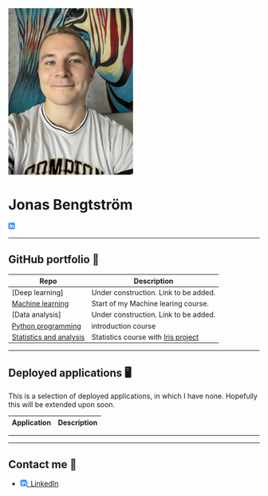 
<img src="assets/profilbild.png" width="250">



# Jonas Bengtström 

![linkedin](assets/linkedIn-icon.png)

---

## GitHub portfolio :briefcase:




| Repo                           | Description                        |
| ------------------------------ | ---------------------------------- |
| [Deep learning]           | Under construction. Link to be added.               |
| [Machine learning](https://github.com/JonasBE13/machine-learning-jonas-bengtstrom)        | Start of my Machine learing course.
| [Data analysis]           | Under construction. Link to be added.
| [Python programming](https://github.com/JonasBE13/Python-Jonas-Bengtstrom)    | introduction course                |
| [Statistics and analysis](https://github.com/JonasBE13/Statistics-and-analysis)          | Statistics course with [Iris project](https://github.com/JonasBE13/Statistics-and-analysis/blob/master/Statistics%20and%20analysis/assignment.ipynb)



---

## Deployed applications :desktop_computer:

This is a selection of deployed applications, in which I have none. Hopefully this will be extended upon soon. 

| Application                    | Description                                   |
| ------------------------------ | --------------------------------------------- |

---



---

## Contact me :iphone:

- [![linkedIn icon](assets/linkedIn-icon.png): LinkedIn][linkedin]

[linkedin]: https://www.linkedin.com/in/jonas-bengtstr%C3%B6m-74108524a/
